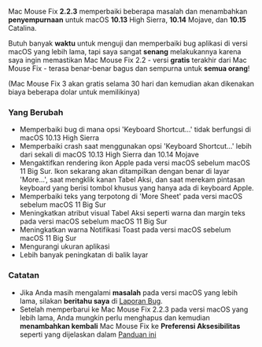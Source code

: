 Mac Mouse Fix **2.2.3** memperbaiki beberapa masalah dan menambahkan **penyempurnaan** untuk macOS **10.13** High Sierra, **10.14** Mojave, dan **10.15** Catalina.

Butuh banyak **waktu** untuk menguji dan memperbaiki bug aplikasi di versi macOS yang lebih lama, tapi saya sangat **senang** melakukannya karena saya ingin memastikan Mac Mouse Fix 2.2 - versi **gratis** terakhir dari Mac Mouse Fix - terasa benar-benar bagus dan sempurna untuk **semua orang**!

(Mac Mouse Fix 3 akan gratis selama 30 hari dan kemudian akan dikenakan biaya beberapa dolar untuk memilikinya)

### Yang Berubah

- Memperbaiki bug di mana opsi 'Keyboard Shortcut...' tidak berfungsi di macOS 10.13 High Sierra
- Memperbaiki crash saat menggunakan opsi 'Keyboard Shortcut...' lebih dari sekali di macOS 10.13 High Sierra dan 10.14 Mojave
- Mengaktifkan rendering ikon Apple pada versi macOS sebelum macOS 11 Big Sur. Ikon sekarang akan ditampilkan dengan benar di layar 'More...', saat mengklik kanan Tabel Aksi, dan saat merekam pintasan keyboard yang berisi tombol khusus yang hanya ada di keyboard Apple.
- Memperbaiki teks yang terpotong di 'More Sheet' pada versi macOS sebelum macOS 11 Big Sur
- Meningkatkan atribut visual Tabel Aksi seperti warna dan margin teks pada versi macOS sebelum macOS 11 Big Sur
- Meningkatkan warna Notifikasi Toast pada versi macOS sebelum macOS 11 Big Sur
- Mengurangi ukuran aplikasi
- Lebih banyak peningkatan di balik layar

### Catatan

- Jika Anda masih mengalami **masalah** pada versi macOS yang lebih lama, silakan **beritahu saya** di [Laporan Bug](https://noah-nuebling.github.io/mac-mouse-fix-feedback-assistant/?type=bug-report).
- Setelah memperbarui ke Mac Mouse Fix 2.2.3 pada versi macOS yang lebih lama, Anda mungkin perlu menghapus dan kemudian **menambahkan kembali** Mac Mouse Fix ke **Preferensi Aksesibilitas** seperti yang dijelaskan dalam [Panduan ini](https://github.com/noah-nuebling/mac-mouse-fix/discussions/101)